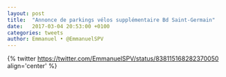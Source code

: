 ```yaml
---
layout: post
title:  "Annonce de parkings vélos supplémentaire Bd Saint-Germain"
date:   2017-03-04 20:53:00 +0100
categories: tweets
author: Emmanuel • @EmmanuelSPV
---
```

{% twitter https://twitter.com/EmmanuelSPV/status/838115168282370050 align='center' %}
